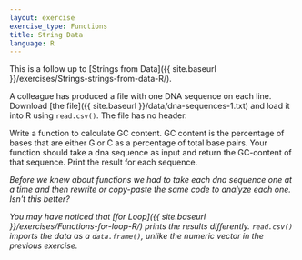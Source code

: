 ```yaml
---
layout: exercise
exercise_type: Functions
title: String Data
language: R
---
```


This is a follow up to [Strings from Data]({{ site.baseurl }}/exercises/Strings-strings-from-data-R/).

A colleague has produced a file with one DNA sequence on each line. Download
[the file]({{ site.baseurl }}/data/dna-sequences-1.txt) and load it into R using
`read.csv()`. The file has no header.

Write a function to calculate GC content. GC content is the percentage of bases 
that are either G or C as a percentage of total base pairs. Your function should 
take a dna sequence as input and return the GC-content of that sequence. Print 
the result for each sequence. 

*Before we knew about functions we had to take each dna sequence one at a time and then rewrite or copy-paste the same code to analyze each one. Isn't this better?*

*You may have noticed that [for Loop]({{ site.baseurl }}/exercises/Functions-for-loop-R/) prints the results differently. `read.csv()` imports the data as a `data.frame()`, unlike the numeric vector in the previous exercise.*
